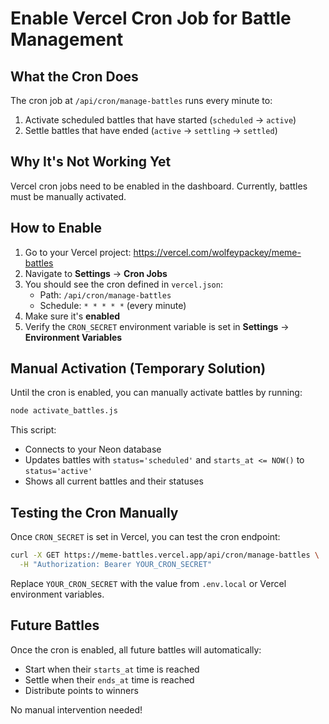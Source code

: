 # Enable Vercel Cron Job for Battle Management

## What the Cron Does

The cron job at `/api/cron/manage-battles` runs every minute to:
1. Activate scheduled battles that have started (`scheduled` → `active`)
2. Settle battles that have ended (`active` → `settling` → `settled`)

## Why It's Not Working Yet

Vercel cron jobs need to be enabled in the dashboard. Currently, battles must be manually activated.

## How to Enable

1. Go to your Vercel project: https://vercel.com/wolfeypackey/meme-battles
2. Navigate to **Settings** → **Cron Jobs**
3. You should see the cron defined in `vercel.json`:
   - Path: `/api/cron/manage-battles`
   - Schedule: `* * * * *` (every minute)
4. Make sure it's **enabled**
5. Verify the `CRON_SECRET` environment variable is set in **Settings** → **Environment Variables**

## Manual Activation (Temporary Solution)

Until the cron is enabled, you can manually activate battles by running:

```bash
node activate_battles.js
```

This script:
- Connects to your Neon database
- Updates battles with `status='scheduled'` and `starts_at <= NOW()` to `status='active'`
- Shows all current battles and their statuses

## Testing the Cron Manually

Once `CRON_SECRET` is set in Vercel, you can test the cron endpoint:

```bash
curl -X GET https://meme-battles.vercel.app/api/cron/manage-battles \
  -H "Authorization: Bearer YOUR_CRON_SECRET"
```

Replace `YOUR_CRON_SECRET` with the value from `.env.local` or Vercel environment variables.

## Future Battles

Once the cron is enabled, all future battles will automatically:
- Start when their `starts_at` time is reached
- Settle when their `ends_at` time is reached
- Distribute points to winners

No manual intervention needed!
